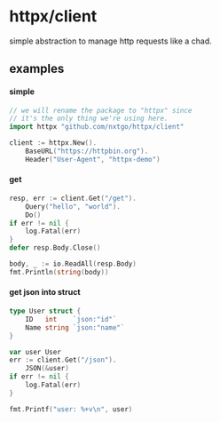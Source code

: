# httpx/client

simple abstraction to manage http requests like a chad.

## examples

#### simple

```go
// we will rename the package to "httpx" since
// it's the only thing we're using here.
import httpx "github.com/nxtgo/httpx/client"

client := httpx.New().
    BaseURL("https://httpbin.org").
    Header("User-Agent", "httpx-demo")
```

#### get

```go
resp, err := client.Get("/get").
    Query("hello", "world").
    Do()
if err != nil {
    log.Fatal(err)
}
defer resp.Body.Close()

body, _ := io.ReadAll(resp.Body)
fmt.Println(string(body))
```

#### get json into struct

```go
type User struct {
    ID   int    `json:"id"`
    Name string `json:"name"`
}

var user User
err := client.Get("/json").
    JSON(&user)
if err != nil {
    log.Fatal(err)
}

fmt.Printf("user: %+v\n", user)
```
